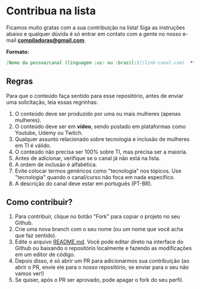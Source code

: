 # Contribua na lista

Ficamos muito gratas com a sua contribuição na lista! Siga as instruções abaixo e qualquer dúvida é só entrar em contato com a gente no nosso e-mail **compiladoras@gmail.com**.

**Formato:**

```markdown
[Nome da pessoa/canal (linguagem :us: ou :brazil:)](link-canal.com)  **(Tópico, no máximo 2)** Pequena descrição sobre o curso/canal
```

## Regras

Para que o conteúdo faça sentido para esse repositório, antes de enviar uma solicitação, leia essas regrinhas:

1. O conteúdo deve ser produzido por uma ou mais mulheres (apenas mulheres).
2. O conteúdo deve ser em **vídeo**, sendo postado em plataformas como Youtube, Udemy ou Twitch.
3. Qualquer assunto relacionado sobre tecnologia e inclusão de mulheres em TI é válido.
4. O conteúdo não precisa ser 100% sobre TI, mas precisa ser a maioria.
5. Antes de adicionar, verifique se o canal já não está na lista.
6. A ordem de inclusão é alfabética.
7. Evite colocar termos genéricos como "tecnologia" nos tópicos. Use "tecnologia" quando o canal/curso não foca em nada específico.
8. A descrição do canal deve estar em português (PT-BR).

## Como contribuir?

1. Para contribuir, clique no botão "Fork" para copiar o projeto no seu Github.
2. Crie uma nova branch com o seu nome (ou um nome que você acha que faz sentido).
3. Edite o arquivo [README.md](README.md). Você pode editar direto na interface do Github ou baixando o repositório localmente e fazendo as modificações em um editor de código.
4. Depois disso, é só abrir um PR para adicionarmos sua contribuição (ao abrir o PR, envie ele para o nosso repositório, se enviar para o seu não vamos ver!)
5. Se quiser, após o PR ser aprovado, pode apagar o fork do seu perfil.
